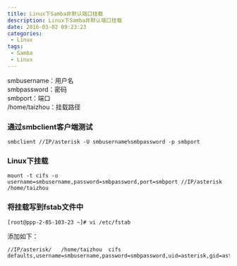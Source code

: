```yaml
---
title: Linux下Samba非默认端口挂载
description: Linux下Samba非默认端口挂载
date: 2016-03-02 09:23:23
categories:
 - Linux
tags:
 - Samba
 - Linux
---
```

smbusername：用户名  
smbpassword：密码  
smbport：端口  
/home/taizhou：挂载路径  
### 通过smbclient客户端测试  
```shell
smbclient //IP/asterisk -U smbusername%smbpassword -p smbport  
```  
### Linux下挂载
```shell
mount -t cifs -o username=smbusername,password=smbpassword,port=smbport //IP/asterisk /home/taizhou  
```  
### 将挂载写到fstab文件中  
```shell
[root@ppp-2-85-103-23 ~]# vi /etc/fstab  
```  
添加如下：  
```shell  
//IP/asterisk/   /home/taizhou  cifs    defaults,username=smbusername,password=smbpassword,uid=asterisk,gid=asterisk
```  



